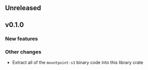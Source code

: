 ## Unreleased

## v0.1.0

### New features

### Other changes

* Extract all of the `mountpoint-s3` binary code into this library crate
